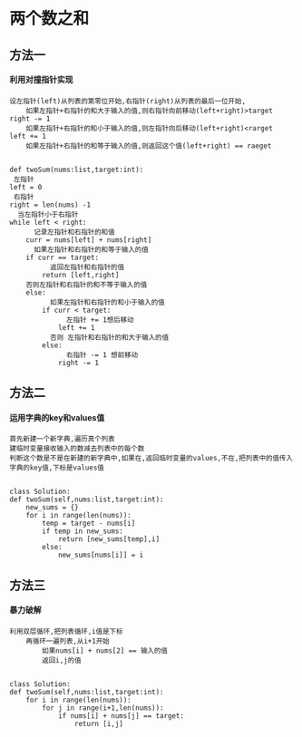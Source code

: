 # **两个数之和**
## **方法一**
#### 利用对撞指针实现
    设左指针(left)从列表的第零位开始,右指针(right)从列表的最后一位开始,
        如果左指针+右指针的和大于输入的值,则右指针向前移动(left+right)>target  right -= 1
        如果左指针+右指针的和小于输入的值,则左指针向后移动(left+right)<rarget  left += 1
        如果左指针+右指针的和等于输入的值,则返回这个值(left+right) == raeget
    
    
    def twoSum(nums:list,target:int):
     左指针
    left = 0
     右指针
    right = len(nums) -1
      当左指针小于右指针
    while left < right:
          记录左指针和右指针的和值
        curr = nums[left] + nums[right]
          如果左指针和右指针的和等于输入的值
        if curr == target:
              返回左指针和右指针的值
            return [left,right]
        否则左指针和右指针的和不等于输入的值
        else:
              如果左指针和右指针的和小于输入的值
            if curr < target:
                  左指针 += 1想后移动
                left += 1
              否则 左指针和右指针的和大于输入的值
            else:
                  右指针 -= 1 想前移动
                right -= 1

## **方法二**
#### 运用字典的key和values值
    首先新建一个新字典,遍历真个列表
    建临时变量接收输入的数减去列表中的每个数
    判断这个数是不是在新建的新字典中,如果在,返回临时变量的values,不在,把列表中的值传入字典的key值,下标是values值
    
    
    class Solution:
    def twoSum(self,nums:list,target:int):
        new_sums = {}
        for i in range(len(nums)):
            temp = target - nums[i]
            if temp in new_sums:
                return [new_sums[temp],i]
            else:
                new_sums[nums[i]] = i


## **方法三**
#### 暴力破解
    利用双层循环,把列表循环,i值是下标
        再循环一遍列表,从i+1开始
            如果nums[i] + nums[2] == 输入的值
            返回i,j的值
    
    
    class Solution:
    def twoSum(self,nums:list,target:int):
        for i in range(len(nums)):
            for j in range(i+1,len(nums)):
                if nums[i] + nums[j] == target:
                    return [i,j]